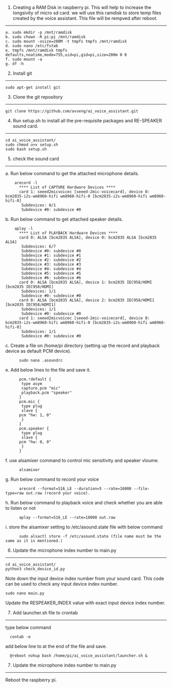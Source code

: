 1. Creating a RAM Disk in raspberry pi. This will help to increase the longsivity of micro sd card.
   we will use this ramdisk to store temp files created by the voice assistant. This file will be
   rempved after reboot.
*****************************************************************************************************
    a. sudo mkdir -p /mnt/ramdisk
    b. sudo chown -R pi:pi /mnt/ramdisk
    c. sudo mount -osize=200M -t tmpfs tmpfs /mnt/ramdisk
    d. sudo nano /etc/fstab
    e. tmpfs /mnt/ramdisk tmpfs defaults,noatime,mode=755,uid=pi,gid=pi,size=200m 0 0
    f. sudo mount -a
    g. df -h
    
    
2. Install git 
*****************************************************************************************************
    sudo apt-get install git
    
    

3. Clone the git repository
*****************************************************************************************************
    git clone https://github.com/avseng/ai_voice_assistant.git
    
    
4. Run setup.sh to install all the pre-requisite packages and RE-SPEAKER sound card.
*****************************************************************************************************
    cd ai_voice_assistant/
    sudo chmod u+x setup.sh 
    sudo bash setup.sh
    

5. check the sound card
*****************************************************************************************************
a. Run below command to get the attached microphone details.

        arecord -l
          **** List of CAPTURE Hardware Devices ****
          card 1: seeed2micvoicec [seeed-2mic-voicecard], device 0: bcm2835-i2s-wm8960-hifi wm8960-hifi-0 [bcm2835-i2s-wm8960-hifi wm8960-hifi-0]
           Subdevices: 0/1
           Subdevice #0: subdevice #0

b. Run below command to get attached speaker details.
  
        aplay -l
          **** List of PLAYBACK Hardware Devices ****
          card 0: ALSA [bcm2835 ALSA], device 0: bcm2835 ALSA [bcm2835 ALSA]
           Subdevices: 6/7
           Subdevice #0: subdevice #0
           Subdevice #1: subdevice #1
           Subdevice #2: subdevice #2
           Subdevice #3: subdevice #3
           Subdevice #4: subdevice #4
           Subdevice #5: subdevice #5
           Subdevice #6: subdevice #6
          card 0: ALSA [bcm2835 ALSA], device 1: bcm2835 IEC958/HDMI [bcm2835 IEC958/HDMI]
           Subdevices: 1/1
           Subdevice #0: subdevice #0
          card 0: ALSA [bcm2835 ALSA], device 2: bcm2835 IEC958/HDMI1 [bcm2835 IEC958/HDMI1]
           Subdevices: 1/1
           Subdevice #0: subdevice #0
          card 1: seeed2micvoicec [seeed-2mic-voicecard], device 0: bcm2835-i2s-wm8960-hifi wm8960-hifi-0 [bcm2835-i2s-wm8960-hifi wm8960-hifi-0]
           Subdevices: 1/1
           Subdevice #0: subdevice #0
         
c. Create a file on /home/pi directory (setting up the record and playback device as default PCM device).
      
          sudo nano .asoundrc
          
e. Add below lines to the file and save it.

          pcm.!default {
           type asym
           capture.pcm "mic"
           playback.pcm "speaker"
          }
          pcm.mic {
           type plug
           slave {
          pcm "hw: 1, 0"
           }
          }
          pcm.speaker {
           type plug
           slave {
          pcm "hw: 0, 0"
           }
          }
          
f. use alsamixer command to control mic sensitivity and speaker vloume.
     
          alsamixer
          
g. Run below command to record your voice 
    
          arecord --format=S16_LE --duration=5 --rate=16000 --file-type=raw out.raw (record your voice).
          
h. Run below command to playback voice and check whether you are able to listen or not
     
          aplay --format=S16_LE --rate=16000 out.raw
          
i. store the alsamixer setting to /etc/asound.state file with below command
          
          sudo alsactl store -f /etc/asound.state (file name must be the same as it is mentioned.)
          



6. Update the microphone index number to main.py
*****************************************************************************************************          
    cd ai_voice_assistant/
    python3 check_device_id.py
    
Note down the input device index number from your sound card. This code can be used to check any 
input device index number.

    sudo nano main.py
    
Update the RESPEAKER_INDEX value with exact input device index number.


7. Add launcher.sh file to crontab
*****************************************************************************************************
type below command

      contab -e
add below line to at the end of the file and save.

      @reboot nohup bash /home/pi/ai_voice_assistant/launcher.sh &
      

7. Update the microphone index number to main.py
*****************************************************************************************************
Reboot the raspberry pi.
